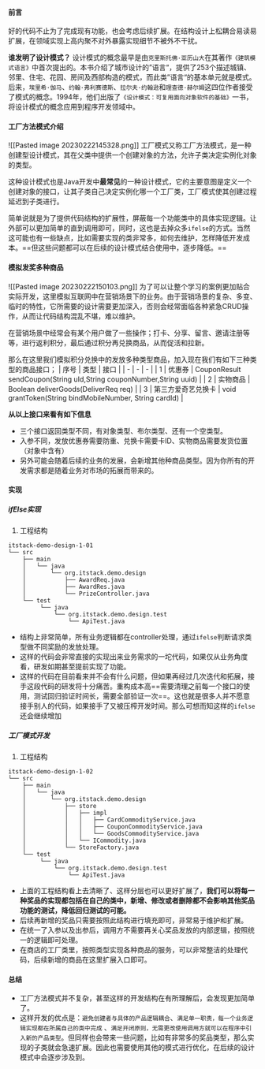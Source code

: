 #### 前言
好的代码不止为了完成现有功能，也会考虑后续扩展。在结构设计上松耦合易读易扩展，在领域实现上高内聚不对外暴露实现细节不被外不干扰。

**谁发明了设计模式？** 设计模式的概念最早是由`克里斯托佛·亚历山大`在其著作`《建筑模式语言》`中首次提出的。本书介绍了城市设计的”语言“，提供了253个描述城镇、邻里、住宅、花园、房间及西部构造的模式，而此类”语言“的基本单元就是模式。后来，`埃里希·伽马`、`约翰·弗利赛德斯`、`拉尔夫·约翰逊`和`理查德·赫尔姆`这四位作者接受了模式的概念。1994年，他们出版了`《设计模式：可复用面向对象软件的基础》`一书，将设计模式的概念应用到程序开发领域中。

#### 工厂方法模式介绍
![[Pasted image 20230222145328.png]]
工厂模式又称工厂方法模式，是一种创建型设计模式，其在父类中提供一个创建对象的方法，允许子类决定实例化对象的类型。

这种设计模式也是Java开发中**最常见**的一种设计模式，它的主要意图是定义一个创建对象的接口，让其子类自己决定实例化哪一个工厂类，工厂模式使其创建过程延迟到子类进行。

简单说就是为了提供代码结构的扩展性，屏蔽每一个功能类中的具体实现逻辑。让外部可以更加简单的直到调用即可，同时，这也是去掉众多`ifelse`的方式。当然这可能也有一些缺点，比如需要实现的类非常多，如何去维护，怎样降低开发成本。==但这些问题都可以在后续的设计模式结合使用中，逐步降低。==

#### 模拟发奖多种商品
![[Pasted image 20230222150103.png]]
为了可以让整个学习的案例更加贴合实际开发，这里模拟互联网中在营销场景下的业务。由于营销场景的复杂、多变、临时的特性，它所需要的设计需要更加深入，否则会经常面临各种紧急CRUD操作，从而让代码结构混乱不堪，难以维护。

在营销场景中经常会有某个用户做了一些操作；打卡、分享、留言、邀请注册等等，进行返利积分，最后通过积分再兑换商品，从而促活和拉新。

那么在这里我们模拟积分兑换中的发放多种类型商品，加入现在我们有如下三种类型的商品接口；
| 序号 | 类型 | 接口 |
| - | - |  - |
| 1 | 优惠券 | CouponResult sendCoupon(String uId,String couponNumber,String uuid) |
| 2 | 实物商品 |  Boolean deliverGoods(DeliverReq req) |
| 3 | 第三方爱奇艺兑换卡 |  void grantToken(String bindMobileNumber, String cardId) | 

**从以上接口来看有如下信息**
- 三个接口返回类型不同，有对象类型、布尔类型、还有一个空类型。
- 入参不同，发放优惠券需要防重、兑换卡需要卡ID、实物商品需要发货位置（对象中含有）
- 另外可能会随着后续的业务的发展，会新增其他种商品类型。因为你所有的开发需求都是随着业务对市场的拓展而带来的。

#### 实现
##### ifElse实现
1. 工程结构
`````
itstack-demo-design-1-01
└── src
    ├── main
    │   └── java
    │       └── org.itstack.demo.design
    │           ├── AwardReq.java
    │           ├── AwardRes.java
    │           └── PrizeController.java 
    └── test
         └── java
             └── org.itstack.demo.design.test
                 └── ApiTest.java
`````
- 结构上非常简单，所有业务逻辑都在controller处理，通过`ifelse`判断请求类型做不同奖励的发放处理。
- 这样的代码会非常直接的实现出来业务需求的一坨代码，如果仅从业务角度看，研发如期甚至提前实现了功能。
- 这样的代码在目前看来并不会有什么问题，但如果再经过几次迭代和拓展，接手这段代码的研发将十分痛苦。重构成本高==需要清理之前每一个接口的使用，测试回归验证时间长，需要全部验证一次==。这也就是很多人并不愿意接手别人的代码，如果接手了又被压榨开发时间。那么可想而知这样的`ifelse`还会继续增加

##### 工厂模式开发
1. 工程结构
`````
itstack-demo-design-1-02
└── src
    ├── main
    │   └── java
    │       └── org.itstack.demo.design
    │           ├── store    
    │           │   ├── impl
    │           │   │   ├── CardCommodityService.java
    │           │   │   ├── CouponCommodityService.java 
    │           │   │   └── GoodsCommodityService.java  
    │           │   └── ICommodity.java
    │           └── StoreFactory.java 
    └── test
         └── java
             └── org.itstack.demo.design.test
                 └── ApiTest.java
`````
- 上面的工程结构看上去清晰了、这样分层也可以更好扩展了，**我们可以将每一种奖品的实现都包括在自己的类中，新增、修改或者删除都不会影响其他奖品功能的测试，降低回归测试的可能。**
- 后续再新增的奖品只需要按照此结构进行填充即可，非常易于维护和扩展。
- 在统一了入参以及出参后，调用方不需要再关心奖品发放的内部逻辑，按照统一的逻辑即可处理。
- 在商店的工厂类里，按照类型实现各种商品的服务，可以非常整洁的处理代码，后续新增的商品在这里扩展入口即可。

#### 总结
- 工厂方法模式并不复杂，甚至这样的开发结构在有所理解后，会发现更加简单了。
- 这样开发的优点是：`避免创建者与具体的产品逻辑耦合`、`满足单一职责，每一个业务逻辑实现都在所属自己的类中完成`
、`满足开闭原则，无需更改使用调用方就可以在程序中引入新的产品类型`。但同样也会带来一些问题，比如有非常多的奖品类型，那么实现的子类就会急速扩展。因此也需要使用其他的模式进行优化，在后续的设计模式中会逐步涉及到。